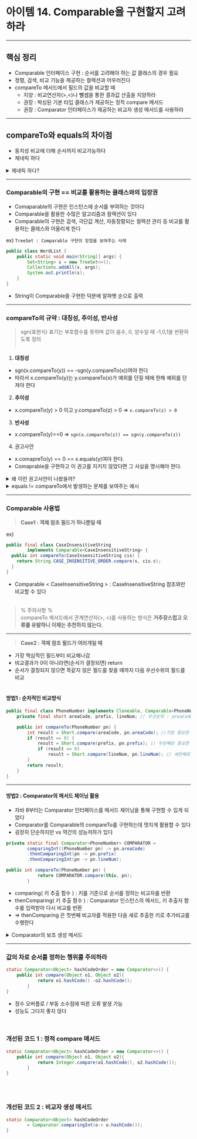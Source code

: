 # 아이템 14. Comparable을 구현할지 고려하라

---

## 핵심 정리

- Comparable 인터페이스 구현 : 순서를 고려해야 하는 값 클래스의 경우 필요
- 정렬, 검색, 비교 기능을 제공하는 컬렉션과 어우러진다
- compareTo 메서드에서 필드의 값을 비교할 때
    - 지양 : 비교연산자(>,<)나 뺄셈을 통한 결과값 산출을 지양하라
    - 권장 : 박싱된 기본 타입 클래스가 제공하는 정적 compare 메서드
    - 권장 : Comparator 인터페이스가 제공하는 비교자 생성 메서드를 사용하라

---

## compareTo와 equals의 차이점

- 동치성 비교에 더해 순서까지 비교가능하다
- 제네릭 하다

<details>
<summary> 제네릭 하다? </summary>

제네릭(Generic)은 `일반적인`이라는 뜻으로 데이터 형식에 의존하지 않고, 하나의 값이 여러 다른 데이터 타입을 가질 수 있도록 하는 방법을 이야기한다.

- equals의 경우, 인수가 Object 타입으로 고정되어 있어, instanceOf으로 타입 확인을 한후 다운 캐스팅이 필수적이다.

```java
    public boolean equals(Object obj){
        return(this==obj);
        }
```

- Comparable은 제네릭 타입을 통해 자료타입에 구애받지 않고 같은 기능을 제공한다.

```java
public interface Comparable<T> {
    public int compareTo(T o);
}
```

이렇듯 비교할 타입을 컴파일 타임에 정하는 Comparable의 제네릭한 특성은 다음과 같은 이점이 있다.

- 입력 인수의 타입을 확인하거나 형번환할 필요가 없다
- 인수의 타입이 잘못되었다면 컴파일 자체가 되지 않는다

</details>

---

### Comparable의 구현 == 비교를 활용하는 클래스와의 입장권

- Comaparable의 구현은 인스턴스에 순서를 부여하는 것이다
- Comparable을 활용한 수많은 알고리즘과 컬렉션이 있다
- Comparable의 구현은 검색, 극단값 계산, 자동정렬되는 컬렉션 관리 등 비교를 활용하는 클래스와 어울리게 한다

ex) `TreeSet : Comparable 구현의 장점을 보여주는 사례`

```java
public class WordList {
    public static void main(String[] args) {
        Set<String> s = new TreeSet<>();
        Collections.addAll(s, args);
        System.out.println(s);
    }
}
```

- String이 Comparable을 구현한 덕분에 알파벳 순으로 출력

---

### compareTo의 규약 : 대칭성, 추이성, 반사성

> sgn(표현식) 표기는 부호함수를 뜻하며 값이 음수, 0, 양수일 때 -1,0,1을 반환하도록 정의
<br><br>

1. **대칭성**
  - sgn(x.compareTo(y)) == -sgn(y.compareTo(x))여야 한다
  - 따라서 x.compareTo(y)는 y.compareTo(x)가 예외를 던질 때에 한해 예외를 던져야 한다

2. **추이성**
  - x.compareTo(y) > 0 이고 y.compareTo(z) > 0 =>  `x.compareTo(z) > 0`

3. **반사성**
  - x.compareTo(y)==0 =>  `sgn(x.compareTo(z)) == sgn(y.compareTo(z))`

4. 권고사안
  - x.comapreTo(y) == 0 == x.equals(y)여야 한다. 
  - Comaprable을 구현하고 이 권고를 지키지 않았다면 그 사실을 명시해야 한다.

<details>
<summary> 왜 이런 권고사안이 나왔을까?</summary>

> equals의 결과와 comapreTo의 결과가 일관되지 않으면?<br>   

이 클래스의 객체를 정렬된 클래스에 넣으면 해당 컬렉션이 구현한 인터페이스(Collection, Set,Map)에 정의된 동작과 엇박자를 낼 것이다
 
그 이유는 다음과 같다
- Collection framework는 대부분 equals 규약을 따른다   
- 그러나 정렬된 컬렉션은 동치성을 비교할 때 compareTo를 사용한다

> ex) Collection java 문서 중 일부

``` 
Many methods in Collections Framework interfaces are defined in
terms of the {@link Object#equals(Object) equals} method. 

For example, the specification for the 
{@link #contains(Object) contains(Object o)}
``` 
<br>

> ex) 정렬 컬렉션 : TreeSet java 문서의 일부
```
Note that the ordering maintained by a set must be consistent with equals
if it is to correctly implement the {@code Set} interface.  

This is so because the {@code Set} interface is defined in
terms of the {@code equals} operation, but a {@code TreeSet} instance
performs all element comparisons using its {@code compareTo} (or {@code compare}) method
```
</details>

<details>
<summary>equals != compareTo에서 발생하는 문제를 보여주는 예시</summary>

```java
public final class Example {

    public Set using_Equals_Set = new HashSet<>();
    public Set using_CompareTo_Set = new TreeSet<>();

    public static void main(String[] args) {
        Example example = new Example();
        example.addSet();

        System.out.println(example.using_Equals_Set.size());
        System.out.println(example.using_CompareTo_Set.size());
    }
    public void addSet() {
        using_Equals_Set.add(new BigDecimal("1.0"));
        using_Equals_Set.add(new BigDecimal("1.00"));

        using_CompareTo_Set.add(new BigDecimal("1.0"));
        using_CompareTo_Set.add(new BigDecimal("1.00"));
    }
}
```
- using_Equals_Set : 2개
- using_CompareTo_Set : 1개
- => 사용자 입장에서는 예측가능하지 못한 코드가 될 수 있음
</details>

---

### Comparable 사용법

> **Case1 : 객체 참조 필드가 하나뿐일 때**

ex)
```java
public final class CaseInsensitiveString
        implements Comparable<CaseInsensitiveString> {
  public int compareTo(CaseInsensitiveString cis) {
    return String.CASE_INSENSITIVE_ORDER.compare(s, cis.s);
  }
}
```

- Comparable &lt; CaseInsensitiveString &gt; : CaseInsensitiveString 참조와만 비교할 수 있다
<br><br>

> % 주의사항 %   
> compareTo 메서드에서 관계연산자(&gt;, &lt;)를 사용하는 방식은 **거추장스럽고 오류를 유발하니 이제는 추천하지 않는다.**

---

> **Case2 : 객체 참조 필드가 여러개일 때**
- 가장 핵심적인 필드부터 비교해나감
- 비교결과가 0이 아니라면(순서가 결정되면) return
- 순서가 결정되지 않으면 똑같지 않은 필드를 찾을 때까지 다음 우선수위의 필드를 비교
<br><br>
#### 방법1 : 순차적인 비교방식
```java
public final class PhoneNumber implements Cloneable, Comparable<PhoneNumber> {
    private final short areaCode, prefix, lineNum; // 우선순위 : areaCode > prefix > lineNum

    public int compareTo(PhoneNumber pn) {
        int result = Short.compare(areaCode, pn.areaCode); //가장 중요한 필드
        if (result == 0) {
            result = Short.compare(prefix, pn.prefix); // 두번째로 중요한 필드
            if (result == 0)
                result = Short.compare(lineNum, pn.lineNum); // 세번째로 중요한 필드
        }
        return result;
    }
}
```
---

#### 방법2 :  Comparator의 메서드 체이닝 활용
- 자바 8부터는 Comparator 인터페이스를 메서드 체이닝을 통해 구현할 수 있게 되었다
- Comparator를 Comparable의 compareTo를 구현하는데 멋지게 활용할 수 있다
- 굉장히 단순하지만 vs 약간의 성능저하가 있다

```java
private static final Comparator<PhoneNumber> COMPARATOR =
        comparingInt((PhoneNumber pn) -> pn.areaCode)
        .thenComparingInt(pn -> pn.prefix)
        .thenComparingInt(pn -> pn.lineNum);

public int compareTo(PhoneNumber pn) {
            return COMPARATOR.compare(this, pn);
        }
```

- comparing( 키 추출 함수 ) : 키를 기준으로 순서를 정하는 비교자를 반환
- thenComparing( 키 추출 함수 ) :  Comparator 인스턴스의 메서드, 키 추출자 함수를 입력받아 다시 비교를 반환
- => thenComparing 은 첫번째 비교자를 적용한 다음 새로 추출한 키로 추가비교를 수행한다

<details>
<summary>Comparator의 보조 생성 메서드</summary>

> 자바의 숫자용 기본 타입
- comparintInt / thenComparingInt
- comparingDouble / thenComparingDouble
- comparingLong / thenComparingLong
<br><br>
> 객체 참조용 비교자 생성자 메서드 : comparing / thenComparing
- comparing(keyExtractor) : 키 추출자를 받아 자연적 순서를 사용
- comparing(keyExtractor, Comparator) : 키 추출자를 받아 두번째 인수인 비교자를 사용
<br><br>
- thenComparing(Comparator) : 인수로 받은 비교자로 부차순서를 정함
- thenComparing(keyExtractor) : 키추출하여 키의 자연적 순서를 사용
- thenComparing(keyExtractor, Comparator) : 키 추출자를 받아 두번째 인수인 비교자를 사용
</details>

---

### 값의 차로 순서를 정하는 행위를 주의하라
```java
static Comparator<Object> hashCodeOrder = new Comparator<>() {
    public int compare(Object o1, Object o2){
            return o1.hashCode() -o2.hashCode();
        }
}
```
- 정수 오버플로 / 부동 소수점에 따른 오류 발생 가능
- 성능도 그다지 좋지 않다

<br>

### 개선된 코드 1 : 정적 compare 메서드
```java
static Comparator<Object> hashCodeOrder = new Comparator<>() {
    public int compare(Object o1, Object o2){
            return Integer.compare(o1.hashCode(), o2.hashCode());
        }
}
```
<br><br>
### 개선된 코드 2 : 비교자 생성 메서드
```java
static Comparator<Object> hashCodeOrder 
        = Comparator.comparingInt(o-> o.hashCode());
}
```
